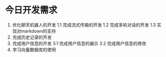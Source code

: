 # 今日开发需求
1. 优化聊天机器人的开发
   1.1 完成流式传输的开发
   1.2 完成多轮对话的开发
   1.3 实现对markdown的支持
2. 完成历史记录的开发
3. 完成用户信息的开发
   3.1 完成用户信息的展示
   3.2 完成用户信息的修改
3. 学习向量数据库的使用